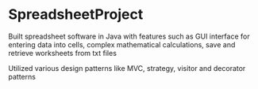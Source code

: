 # SpreadsheetProject

Built spreadsheet software in Java with features such as GUI interface for entering data into cells, complex mathematical calculations, save and retrieve worksheets from txt files


Utilized various design patterns like MVC, strategy, visitor and decorator patterns
